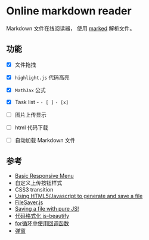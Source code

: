 # Online markdown reader
Markdown 文件在线阅读器， 使用 [marked](https://github.com/chjj/marked) 解析文件。

## 功能
- [x] 文件拖拽
- [x] `highlight.js` 代码高亮
- [x] `MathJax` 公式
- [x] Task list - `- [ ]` `- [x]`
- [ ] 图片上传显示
- [ ] html 代码下载
- [ ] 自动加载 Markdown 文件


## 参考

* [Basic Responsive Menu](http://codepen.io/neilso/pen/ziwgI)
* 自定义上传按钮样式
* CSS3 transition 
* [Using HTML5/Javascript to generate and save a file](http://stackoverflow.com/questions/2897619/using-html5-javascript-to-generate-and-save-a-file)
* [FileSaver.js](https://github.com/eligrey/FileSaver.js/)
* [Saving a file with pure JS!](http://codepen.io/davidelrizzo/pen/cxsGb)
* [代码格式化 js-beautify](https://github.com/beautify-web/js-beautify)
* [for循环中使用回调函数](http://www.oushit.com/technology/2014/12/05/use-closure-solve-asynchronous-%20callback-variable-problem-in-nodejs-loop.html)
* [弹窗](https://github.com/VodkaBears/Remodal)